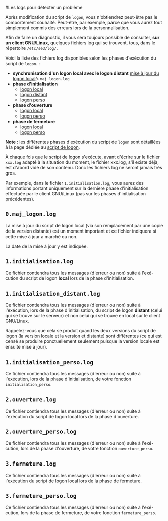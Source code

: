 #Les logs pour détecter un problème

Après modification du script de `logon`, vous n'obtiendrez peut-être pas le comportement souhaité. Peut-être, par exemple, parce que vous aurez tout simplement commis des erreurs lors de la personnalisation.

Afin de faire un diagnostic, il vous sera toujours possible de consulter, **sur un client GNU/Linux**, quelques fichiers log qui se trouvent, tous, dans le répertoire `/etc/se3/log/`.

Voici la liste des fichiers log disponibles
selon les phases d'exécution du script de `logon`. :

* **synchronisation d'un logon local avec le logon distant**
    [mise à jour du logon local]()`0.maj_logon.log`
* **phase d'initialisation**
    * [logon local]()
    * [logon distant]()
    * [logon perso]()
* **phase d'ouverture**
    * [logon local]()
    * [logon perso]()
* **phase de fermeture**
    * [logon local]()
    * [logon perso]()

**Note :** les différentes phases d'exécution du script de `logon` sont détaillées à la page dédiée au [script de logon](script_logon.md).

À chaque fois que le script de logon s'exécute, avant d'écrire sur le fichier `xxx.log` adapté à la
situation du moment, le fichier xxx.log, s'il existe déjà, est d'abord vidé de son contenu. Donc les
fichiers log ne seront jamais très gros.

Par exemple, dans le fichier `1.initialisation.log`, vous
aurez des informations portant uniquement sur la dernière phase d'initialisation effectuée par le client GNU/Linux (pas sur les phases d'initialisation précédentes).



## `0.maj_logon.log`

La mise à jour du script de logon local (via son remplacement par une copie de
la version distante) est un moment important et ce fichier indiquera si cette mise à jour a marché
ou non.

La date de la mise à jour y est indiquée.


## `1.initialisation.log`

Ce fichier contiendra tous les messages (d'erreur ou non) suite à l'exé-
cution du script de logon **local** lors de la phase d'initialisation.


## `1.initialisation_distant.log`

Ce fichier contiendra tous les messages (d'erreur ou non) suite
à l'exécution, lors de la phase d'initialisation, du script de logon **distant** (celui qui se trouve sur le serveur) et non celui qui se trouve en local sur le client GNU/Linux.

Rappelez-vous que cela se produit quand les deux versions du script de logon (la version locale et la version et distante) sont différentes (ce qui est censé se produire ponctuellement seulement puisque la version locale est ensuite mise à jour).


## `1.initialisation_perso.log`

Ce fichier contiendra tous les messages (d'erreur ou non) suite
à l'exécution, lors de la phase d'initialisation, de votre fonction `initialisation_perso`.


## `2.ouverture.log`

Ce fichier contiendra tous les messages (d'erreur ou non) suite à l'exécution
du script de logon local lors de la phase d'ouverture.


## `2.ouverture_perso.log`

Ce fichier contiendra tous les messages (d'erreur ou non) suite à l'exé-
cution, lors de la phase d'ouverture, de votre fonction `ouverture_perso`.


## `3.fermeture.log`

Ce fichier contiendra tous les messages (d'erreur ou non) suite à l'exécution
du script de logon local lors de la phase de fermeture.


## `3.fermeture_perso.log`

Ce fichier contiendra tous les messages (d'erreur ou non) suite à l'exé-
cution, lors de la phase de fermeture, de votre fonction `fermeture_perso`.


